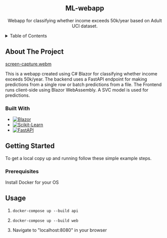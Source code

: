 <h2 align="center">ML-webapp</h2>

  <p align="center">
    Webapp for classifying whether income exceeds 50k/year based on Adult UCI dataset.
    <br />
  </p>
</div>



<!-- TABLE OF CONTENTS -->
<details>
  <summary>Table of Contents</summary>
  <ol>
    <li>
      <a href="#about-the-project">About The Project</a>
      <ul>
        <li><a href="#built-with">Built With</a></li>
      </ul>
    </li>
    <li>
      <a href="#getting-started">Getting Started</a>
      <ul>
        <li><a href="#prerequisites">Prerequisites</a></li>
        <li><a href="#installation">Installation</a></li>
      </ul>
    </li>
    <li><a href="#usage">Usage</a></li>
  </ol>
</details>

<!-- ABOUT THE PROJECT -->
## About The Project

[screen-capture.webm](https://user-images.githubusercontent.com/25290130/185510132-fcdc7035-d491-4888-a16f-583980b98f5c.webm)

This is a webapp created using C# Blazor for classifying whether income exceeds 50k/year. The backend uses a FastAPI endpoint for making predictions from a single row or batch predictions from a file. The Frontend runs client-side using Blazor WebAssembly. A SVC model is used for predictions.

### Built With

* [![Blazor][Blazor.net]][Blazor-url]
* [![Scikit-Learn][Scikit-learn.org]][Scikit-learn-url]
* [![FastAPI][FastAPI.com]][FastAPI-url]


<!-- GETTING STARTED -->
## Getting Started

To get a local copy up and running follow these simple example steps.

### Prerequisites

Install Docker for your OS

<!-- USAGE EXAMPLES -->
## Usage

1. ```docker-compose up --build api```

2. ```docker-compose up --build web```

3. Navigate to "localhost:8080" in your browser


[Blazor-url]: https://dotnet.microsoft.com/en-us/apps/aspnet/web-apps/blazor
[Blazor.net]: https://img.shields.io/badge/Blazor-0769AD?style=for-the-badge&logo=blazor&logoColor=512BD4
[Scikit-learn.org]: https://img.shields.io/badge/ScikitLearn-0769AD?style=for-the-badge&logo=scikit-learn&logoColor=F7931E
[Scikit-learn-url]: https://scikit-learn.org/stable/
[FastAPI.com]: https://img.shields.io/badge/FastAPI-0769AD?style=for-the-badge&logo=fastapi&logoColor=009688
[FastAPI-url]: https://fastapi.tiangolo.com/


